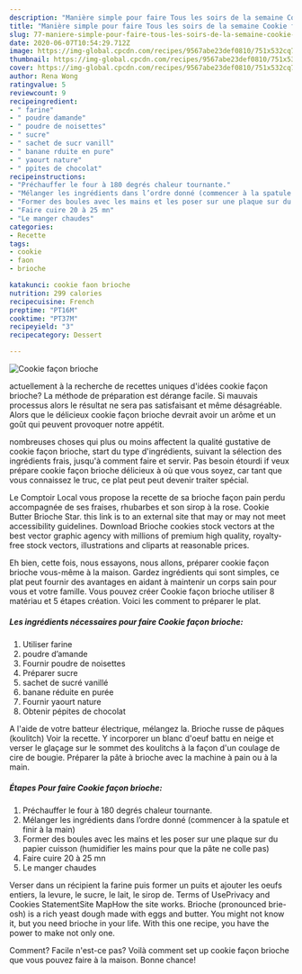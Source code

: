 ```yaml
---
description: "Manière simple pour faire Tous les soirs de la semaine Cookie façon brioche"
title: "Manière simple pour faire Tous les soirs de la semaine Cookie façon brioche"
slug: 77-maniere-simple-pour-faire-tous-les-soirs-de-la-semaine-cookie-facon-brioche
date: 2020-06-07T10:54:29.712Z
image: https://img-global.cpcdn.com/recipes/9567abe23def0810/751x532cq70/cookie-facon-brioche-photo-principale-de-la-recette.jpg
thumbnail: https://img-global.cpcdn.com/recipes/9567abe23def0810/751x532cq70/cookie-facon-brioche-photo-principale-de-la-recette.jpg
cover: https://img-global.cpcdn.com/recipes/9567abe23def0810/751x532cq70/cookie-facon-brioche-photo-principale-de-la-recette.jpg
author: Rena Wong
ratingvalue: 5
reviewcount: 9
recipeingredient:
- " farine"
- " poudre damande"
- " poudre de noisettes"
- " sucre"
- " sachet de sucr vanill"
- " banane rduite en pure"
- " yaourt nature"
- " ppites de chocolat"
recipeinstructions:
- "Préchauffer le four à 180 degrés chaleur tournante."
- "Mélanger les ingrédients dans l’ordre donné (commencer à la spatule et finir à la main)"
- "Former des boules avec les mains et les poser sur une plaque sur du papier cuisson (humidifier les mains pour que la pâte ne colle pas)"
- "Faire cuire 20 à 25 mn"
- "Le manger chaudes"
categories:
- Recette
tags:
- cookie
- faon
- brioche

katakunci: cookie faon brioche 
nutrition: 299 calories
recipecuisine: French
preptime: "PT16M"
cooktime: "PT37M"
recipeyield: "3"
recipecategory: Dessert

---
```



![Cookie façon brioche](https://img-global.cpcdn.com/recipes/9567abe23def0810/751x532cq70/cookie-facon-brioche-photo-principale-de-la-recette.jpg)

actuellement à la recherche de recettes uniques d'idées cookie façon brioche? La méthode de préparation est dérange facile. Si mauvais processus alors le résultat ne sera pas satisfaisant et même désagréable. Alors que le délicieux cookie façon brioche devrait avoir un arôme et un goût qui peuvent provoquer notre appétit.

nombreuses choses qui plus ou moins affectent la qualité gustative de cookie façon brioche, start du type d'ingrédients, suivant la sélection des ingrédients frais, jusqu'à comment faire et servir. Pas besoin étourdi if veux prépare cookie façon brioche délicieux à où que vous soyez, car tant que vous connaissez le truc, ce plat peut peut devenir traiter spécial.

Le Comptoir Local vous propose la recette de sa brioche façon pain perdu accompagnée de ses fraises, rhubarbes et son sirop à la rose. Cookie Butter Brioche Star. this link is to an external site that may or may not meet accessibility guidelines. Download Brioche cookies stock vectors at the best vector graphic agency with millions of premium high quality, royalty-free stock vectors, illustrations and cliparts at reasonable prices.


Eh bien, cette fois, nous essayons, nous allons, préparer cookie façon brioche vous-même à la maison. Gardez ingrédients qui sont simples, ce plat peut fournir des avantages en aidant à maintenir un corps sain pour vous et votre famille. Vous pouvez créer Cookie façon brioche utiliser 8 matériau et 5 étapes création. Voici les comment to préparer le plat.

<!--inarticleads1-->

##### Les ingrédients nécessaires pour faire Cookie façon brioche:

1. Utiliser  farine
1.   poudre d’amande
1. Fournir  poudre de noisettes
1. Préparer  sucre
1.   sachet de sucré vanillé
1.   banane réduite en purée
1. Fournir  yaourt nature
1. Obtenir  pépites de chocolat


A l&#39;aide de votre batteur électrique, mélangez la. Brioche russe de pâques (koulitch) Voir la recette. Y incorporer un blanc d&#39;oeuf battu en neige et verser le glaçage sur le sommet des koulitchs à la façon d&#39;un coulage de cire de bougie. Préparer la pâte à brioche avec la machine à pain ou à la main. 

<!--inarticleads2-->

##### Étapes Pour faire Cookie façon brioche:

1. Préchauffer le four à 180 degrés chaleur tournante.
1. Mélanger les ingrédients dans l’ordre donné (commencer à la spatule et finir à la main)
1. Former des boules avec les mains et les poser sur une plaque sur du papier cuisson (humidifier les mains pour que la pâte ne colle pas)
1. Faire cuire 20 à 25 mn
1. Le manger chaudes


Verser dans un récipient la farine puis former un puits et ajouter les oeufs entiers, la levure, le sucre, le lait, le sirop de. Terms of UsePrivacy and Cookies StatementSite MapHow the site works. Brioche (pronounced brie-osh) is a rich yeast dough made with eggs and butter. You might not know it, but you need brioche in your life. With this one recipe, you have the power to make not only one. 


Comment? Facile n'est-ce pas? Voilà comment set up cookie façon brioche que vous pouvez faire à la maison. Bonne chance!
